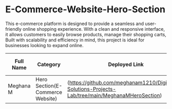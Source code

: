 # E-Commerce-Website-Hero-Section
This e-commerce platform is designed to provide a seamless and user-friendly online shopping experience. With a clean and responsive interface, it allows customers to easily browse products, manage their shopping carts, Built with scalability and efficiency in mind, this project is ideal for businesses looking to expand online.

| Full Name       | Category                          | Deployed Link                                                                                    | Date       | Tech Stack Used |
| --------------- | ----------------------------------| -------------------------------------------------------------------------------------------------|------------|-----------------|
| Meghana M       | Hero Section(E-Commerce Website)  | (https://github.com/meghanam1210/DigiGlobe-Solutions-Projects-Lab/tree/main/MeghanaMHeroSection) | 16-09-2024 | HTML, CSS, JS   |
